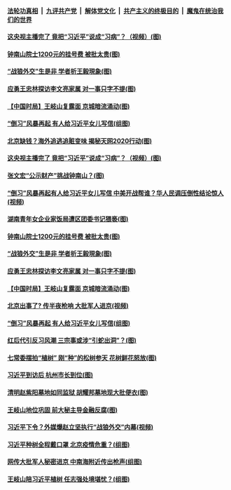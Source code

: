 

####  [法轮功真相](../../../../basic/blob/master/README.md?t=04071201) &nbsp;|&nbsp; [九评共产党](../../../../9ping.md/blob/master/README.md?t=04071201) &nbsp;|&nbsp; [解体党文化](../../../../jtdwh.md/blob/master/README.md?t=04071201)  &nbsp;|&nbsp; [共产主义的终极目的](../../../../gczydzjmd.md/blob/master/README.md?t=04071201) &nbsp;|&nbsp; [魔鬼在统治我们的世界](../../../../mgztzwmdsj.md/blob/master/README.md?t=04071201) 

#### [这央视主播完了 竟把“习近平”说成“习病”？（视频）(图)](../pages/p2/928888.md?t=04071201) 

#### [钟南山院士1200元的挂号费 被批太贵(图)](../pages/p2/928791.md?t=04071201) 

#### [“战狼外交”生是非 学者析王毅現象(图)](../pages/p2/928789.md?t=04071201) 

#### [应勇王忠林探访李文亮家属 对一事只字不提(图)](../pages/p2/928778.md?t=04071201) 

#### [【中国时局】王岐山复露面 京城暗流涌动(图)](../pages/p2/928734.md?t=04071201) 

#### [“倒习”风暴再起 有人给习近平女儿写信(组图)](../pages/p2/928718.md?t=04071201) 

#### [北京缺钱？海外追逃追赃变味 揭秘天网2020行动(图)](../pages/p2/928901.md?t=04071201) 

#### [这央视主播完了 竟把“习近平”说成“习病”？（视频）(图)](../pages/p2/928888.md?t=04071201) 

#### [张文宏“公示财产”挑战钟南山？(图)](../pages/p2/928835.md?t=04071201) 

#### [“倒习”风暴再起有人给习近平女儿写信 中美开战帮谁？华人民调压倒性结论惊人(视频)](../pages/p2/928843.md?t=04071201) 

#### [湖南青年女企业家饭局遭区团委书记猥亵(图)](../pages/p2/928824.md?t=04071201) 

#### [钟南山院士1200元的挂号费 被批太贵(图)](../pages/p2/928791.md?t=04071201) 

#### [“战狼外交”生是非 学者析王毅現象(图)](../pages/p2/928789.md?t=04071201) 

#### [应勇王忠林探访李文亮家属 对一事只字不提(图)](../pages/p2/928778.md?t=04071201) 

#### [【中国时局】王岐山复露面 京城暗流涌动(图)](../pages/p2/928734.md?t=04071201) 

#### [北京出事了? 传半夜枪响 大批军人进京(视频)](../pages/p2/928710.md?t=04071201) 

#### [“倒习”风暴再起 有人给习近平女儿写信(组图)](../pages/p2/928718.md?t=04071201) 

#### [红后代引反习风潮 三宗事或涉“引蛇出洞”？(图)](../pages/p2/928723.md?t=04071201) 

#### [七常委摆拍“植树” 刚“种”的松树参天 花树鲜花怒放(图)](../pages/p2/928687.md?t=04071201) 

#### [习近平到访后 杭州市长到位(图)](../pages/p2/928695.md?t=04071201) 

#### [清明赵紫阳墓地如同监狱 胡耀邦墓地现大批便衣(图)](../pages/p2/928679.md?t=04071201) 

#### [王岐山地位巩固 前大秘主导金融反腐(图)](../pages/p2/928602.md?t=04071201) 

#### [习近平下令？外媒爆赵立坚执行“战狼外交”内幕(视频)](../pages/p2/928530.md?t=04071201) 

#### [习近平种树全程戴口罩 北京疫情危重？(组图)](../pages/p2/928588.md?t=04071201) 

#### [网传大批军人秘密进京 中南海附近传出枪声(组图)](../pages/p2/928576.md?t=04071201) 

#### [王岐山陪习近平植树 任志强处境堪忧？(组图)](../pages/p2/928573.md?t=04071201) 


